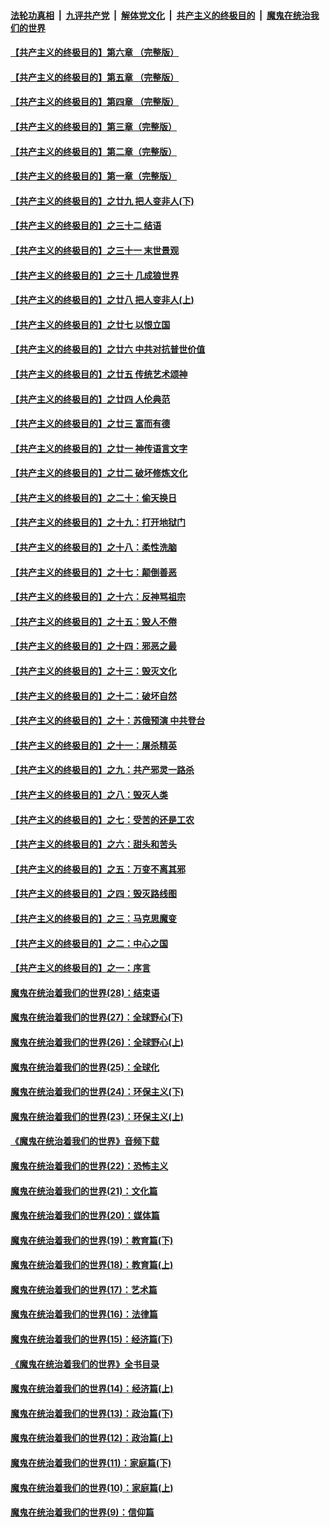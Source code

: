 

####  [法轮功真相](../../../../basic/blob/master/README.md?t=06201631) &nbsp;|&nbsp; [九评共产党](../../../../9ping.md/blob/master/README.md?t=06201631) &nbsp;|&nbsp; [解体党文化](../../../../jtdwh.md/blob/master/README.md?t=06201631)  &nbsp;|&nbsp; [共产主义的终极目的](../../../../gczydzjmd.md/blob/master/README.md?t=06201631) &nbsp;|&nbsp; [魔鬼在统治我们的世界](../../../../mgztzwmdsj.md/blob/master/README.md?t=06201631) 

#### [【共产主义的终极目的】第六章 （完整版）](../pages/nsc422/n11428913.md?t=06201631) 

#### [【共产主义的终极目的】第五章 （完整版）](../pages/nsc422/n11428912.md?t=06201631) 

#### [【共产主义的终极目的】第四章 （完整版）](../pages/nsc422/n11428907.md?t=06201631) 

#### [【共产主义的终极目的】第三章（完整版）](../pages/nsc422/n11428848.md?t=06201631) 

#### [【共产主义的终极目的】第二章（完整版）](../pages/nsc422/n11428831.md?t=06201631) 

#### [【共产主义的终极目的】第一章（完整版）](../pages/nsc422/n11417651.md?t=06201631) 

#### [【共产主义的终极目的】之廿九 把人变非人(下)](../pages/nsc422/n11344140.md?t=06201631) 

#### [【共产主义的终极目的】之三十二 结语](../pages/nsc422/n11360535.md?t=06201631) 

#### [【共产主义的终极目的】之三十一 末世景观](../pages/nsc422/n11351129.md?t=06201631) 

#### [【共产主义的终极目的】之三十 几成狼世界](../pages/nsc422/n11348280.md?t=06201631) 

#### [【共产主义的终极目的】之廿八 把人变非人(上)](../pages/nsc422/n11340492.md?t=06201631) 

#### [【共产主义的终极目的】之廿七 以恨立国](../pages/nsc422/n11336944.md?t=06201631) 

#### [【共产主义的终极目的】之廿六 中共对抗普世价值](../pages/nsc422/n11324785.md?t=06201631) 

#### [【共产主义的终极目的】之廿五 传统艺术颂神](../pages/nsc422/n11296396.md?t=06201631) 

#### [【共产主义的终极目的】之廿四 人伦典范](../pages/nsc422/n11296397.md?t=06201631) 

#### [【共产主义的终极目的】之廿三 富而有德](../pages/nsc422/n11283598.md?t=06201631) 

#### [【共产主义的终极目的】之廿一 神传语言文字](../pages/nsc422/n11263265.md?t=06201631) 

#### [【共产主义的终极目的】之廿二 破坏修炼文化](../pages/nsc422/n11245728.md?t=06201631) 

#### [【共产主义的终极目的】之二十：偷天换日](../pages/nsc422/n11238846.md?t=06201631) 

#### [【共产主义的终极目的】之十九：打开地狱门](../pages/nsc422/n11206376.md?t=06201631) 

#### [【共产主义的终极目的】之十八：柔性洗脑](../pages/nsc422/n11199994.md?t=06201631) 

#### [【共产主义的终极目的】之十七：颠倒善恶](../pages/nsc422/n11179782.md?t=06201631) 

#### [【共产主义的终极目的】之十六：反神骂祖宗](../pages/nsc422/n11166798.md?t=06201631) 

#### [【共产主义的终极目的】之十五：毁人不倦](../pages/nsc422/n11166792.md?t=06201631) 

#### [【共产主义的终极目的】之十四：邪恶之最](../pages/nsc422/n11150249.md?t=06201631) 

#### [【共产主义的终极目的】之十三：毁灭文化](../pages/nsc422/n11135227.md?t=06201631) 

#### [【共产主义的终极目的】之十二：破坏自然](../pages/nsc422/n11135214.md?t=06201631) 

#### [【共产主义的终极目的】之十：苏俄预演 中共登台](../pages/nsc422/n11118424.md?t=06201631) 

#### [【共产主义的终极目的】之十一：屠杀精英](../pages/nsc422/n11118442.md?t=06201631) 

#### [【共产主义的终极目的】之九：共产邪灵一路杀](../pages/nsc422/n11114139.md?t=06201631) 

#### [【共产主义的终极目的】之八：毁灭人类](../pages/nsc422/n11108503.md?t=06201631) 

#### [【共产主义的终极目的】之七：受苦的还是工农](../pages/nsc422/n11101809.md?t=06201631) 

#### [【共产主义的终极目的】之六：甜头和苦头](../pages/nsc422/n11096971.md?t=06201631) 

#### [【共产主义的终极目的】之五：万变不离其邪](../pages/nsc422/n11091285.md?t=06201631) 

#### [【共产主义的终极目的】之四：毁灭路线图](../pages/nsc422/n11086284.md?t=06201631) 

#### [【共产主义的终极目的】之三：马克思魔变](../pages/nsc422/n11061941.md?t=06201631) 

#### [【共产主义的终极目的】之二：中心之国](../pages/nsc422/n11047728.md?t=06201631) 

#### [【共产主义的终极目的】之一：序言](../pages/nsc422/n11086077.md?t=06201631) 

#### [魔鬼在统治着我们的世界(28)：结束语](../pages/nsc422/n10936246.md?t=06201631) 

#### [魔鬼在统治着我们的世界(27)：全球野心(下)](../pages/nsc422/n10928319.md?t=06201631) 

#### [魔鬼在统治着我们的世界(26)：全球野心(上)](../pages/nsc422/n10900318.md?t=06201631) 

#### [魔鬼在统治着我们的世界(25)：全球化](../pages/nsc422/n10788205.md?t=06201631) 

#### [魔鬼在统治着我们的世界(24)：环保主义(下)](../pages/nsc422/n10695307.md?t=06201631) 

#### [魔鬼在统治着我们的世界(23)：环保主义(上)](../pages/nsc422/n10688613.md?t=06201631) 

#### [《魔鬼在统治着我们的世界》音频下载](../pages/nsc422/n10635553.md?t=06201631) 

#### [魔鬼在统治着我们的世界(22)：恐怖主义](../pages/nsc422/n10614727.md?t=06201631) 

#### [魔鬼在统治着我们的世界(21)：文化篇](../pages/nsc422/n10597706.md?t=06201631) 

#### [魔鬼在统治着我们的世界(20)：媒体篇](../pages/nsc422/n10586579.md?t=06201631) 

#### [魔鬼在统治着我们的世界(19)：教育篇(下)](../pages/nsc422/n10564808.md?t=06201631) 

#### [魔鬼在统治着我们的世界(18)：教育篇(上)](../pages/nsc422/n10526970.md?t=06201631) 

#### [魔鬼在统治着我们的世界(17)：艺术篇](../pages/nsc422/n10499093.md?t=06201631) 

#### [魔鬼在统治着我们的世界(16)：法律篇](../pages/nsc422/n10485969.md?t=06201631) 

#### [魔鬼在统治着我们的世界(15)：经济篇(下)](../pages/nsc422/n10469975.md?t=06201631) 

#### [《魔鬼在统治着我们的世界》全书目录](../pages/nsc422/n10464261.md?t=06201631) 

#### [魔鬼在统治着我们的世界(14)：经济篇(上)](../pages/nsc422/n10457370.md?t=06201631) 

#### [魔鬼在统治着我们的世界(13)：政治篇(下)](../pages/nsc422/n10448270.md?t=06201631) 

#### [魔鬼在统治着我们的世界(12)：政治篇(上)](../pages/nsc422/n10444576.md?t=06201631) 

#### [魔鬼在统治着我们的世界(11)：家庭篇(下)](../pages/nsc422/n10440961.md?t=06201631) 

#### [魔鬼在统治着我们的世界(10)：家庭篇(上)](../pages/nsc422/n10435448.md?t=06201631) 

#### [魔鬼在统治着我们的世界(9)：信仰篇](../pages/nsc422/n10432159.md?t=06201631) 

